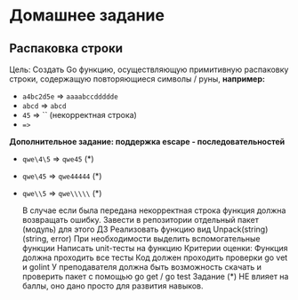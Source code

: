 # Домашнее задание

## Распаковка строки

Цель: Создать Go функцию, осуществляющую примитивную распаковку строки, содержащую повторяющиеся символы / руны, 
**например:**  
* `a4bc2d5e` => `aaaabccddddde`
* `abcd` => `abcd`
* `45` => `` (некорректная строка)
* ``=>``

**Дополнительное задание: поддержка escape - последовательностей**  
* `qwe\4\5` => `qwe45` (*)
* `qwe\45` => `qwe44444` (*)
* `qwe\\5` => `qwe\\\\\` (*)
  
  В случае если была передана некорректная строка функция должна возвращать ошибку.
Завести в репозитории отдельный пакет (модуль) для этого ДЗ
Реализовать функцию вид Unpack(string) (string, error)
При необходимости выделить вспомогательные функции
Написать unit-тесты на функцию
Критерии оценки: Функция должна проходить все тесты
Код должен проходить проверки go vet и golint
У преподавателя должна быть возможность скачать и проверить пакет с помощью go get / go test
Задание (*) НЕ влияет на баллы, оно дано просто для развития навыков.
